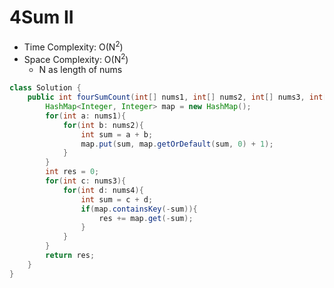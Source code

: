 # 4Sum II

- Time Complexity: O(N<sup>2</sup>)
- Space Complexity: O(N<sup>2</sup>)
  - N as length of nums

```java
class Solution {
    public int fourSumCount(int[] nums1, int[] nums2, int[] nums3, int[] nums4) {
        HashMap<Integer, Integer> map = new HashMap();
        for(int a: nums1){
            for(int b: nums2){
                int sum = a + b;
                map.put(sum, map.getOrDefault(sum, 0) + 1);
            }
        }
        int res = 0;
        for(int c: nums3){
            for(int d: nums4){
                int sum = c + d;
                if(map.containsKey(-sum)){
                    res += map.get(-sum);
                }
            }
        }
        return res;
    }
}
```
